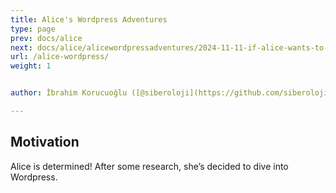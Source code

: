 ```yaml
---
title: Alice's Wordpress Adventures
type: page
prev: docs/alice
next: docs/alice/alicewordpressadventures/2024-11-11-if-alice-wants-to-write-blog-posts
url: /alice-wordpress/
weight: 1


author: İbrahim Korucuoğlu ([@siberoloji](https://github.com/siberoloji))

---
```


## Motivation

Alice is determined! After some research, she’s decided to dive into Wordpress.
